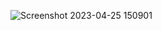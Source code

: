 ![Screenshot 2023-04-25 150901](https://user-images.githubusercontent.com/60470347/234272392-4c53116a-fe6e-40f0-a2fe-cf61571846e7.png)

